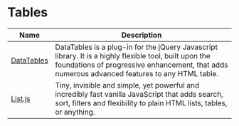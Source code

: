# Tables

| Name | Description |
| --- | --- |
| [DataTables](https://datatables.net/) | DataTables is a plug-in for the jQuery Javascript library. It is a highly flexible tool, built upon the foundations of progressive enhancement, that adds numerous advanced features to any HTML table. |
| [List.js](https://listjs.com/) | Tiny, invisible and simple, yet powerful and incredibly fast vanilla JavaScript that adds search, sort, filters and flexibility to plain HTML lists, tables, or anything. |